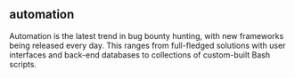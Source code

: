 ## automation
Automation is the latest trend in bug bounty hunting, with new frameworks being released every day. This ranges from full-fledged solutions with user interfaces and back-end databases to collections of custom-built Bash scripts.
